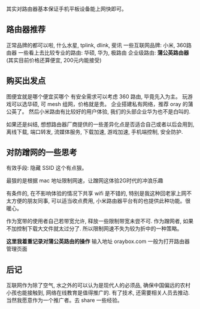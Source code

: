 其实对路由器基本保证手机平板设备能上网快即可。

## 路由器推荐

正常品牌的都可以啦, 什么水星, tplink, dlink, 斐讯
一些互联网品牌: 小米, 360路由器
一些看上去比较专业的路由: 华硕, 华为, 极路由
企业级路由: **蒲公英路由器** (其实目前价格还算便宜, 200元内能接受)

## 购买出发点

图便宜就是哪个便宜买哪个
有安全需求可以考虑 360 路由, 毕竟先入为主。
玩游戏可以选华硕, 可 mesh 组网，价格就是贵。
企业搭建私有网络，推荐 oray 的蒲公英了。
然后小米路由有比较好的用户体验, 我们的头部企业华为也不是白叫的.

如果还是纠结, 想想路由器厂商提供的一些差异化点是否适合自己或者以后会用到, 离线下载, 端口转发, 流媒体服务, 下载加速, 游戏加速, 手机端控制, 安全防护.

## 对防蹭网的一些思考

有效手段: 隐藏 SSID 这个有点狠。

最狠的是根据 mac 地址限制网速，让蹭网这体验2G时代的冲浪乐趣

有条件的, 在不影响体验的情况下共享 wifi 是不错的, 特别是我这种回老家上网不太方便的朋友同事, 可以适当收点费用, 小米路由器平台有的也提供此种功能。很暖心。

作为宽带的使用者自己若带宽允许, 释放一些限制带宽未尝不可. 作为蹭网者, 如果不加控制下载大文件就太过分了. 所以限制网速不失为较为折中的一种策略。

**这里我着重记录对蒲公英路由的操作**
输入地址 oraybox.com 一般为打开路由器管理页面

## 后记

互联网作为除了空气, 水之外的可以认为是现代人的必须品, 确保中国偏远的农村小孩也能接触到, 网络在线教育是值得推广的. 有了技术, 还需要相关人员去推动. 当然我愿意作为一个推广者。去 share 一些经验。
